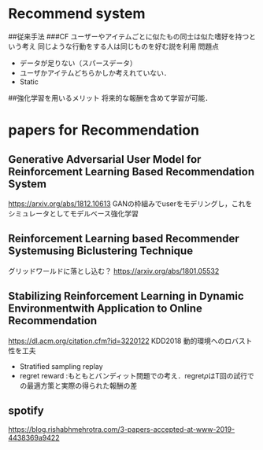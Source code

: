 # Recommend system
##従来手法
###CF
ユーザーやアイテムごとに似たもの同士は似た嗜好を持つという考え
同じような行動をする人は同じものを好む説を利用
問題点 
- データが足りない（スパースデータ）
- ユーザかアイテムどちらかしか考えれていない．
- Static

##強化学習を用いるメリット
将来的な報酬を含めて学習が可能．


# papers for Recommendation

## Generative Adversarial User Model for Reinforcement Learning Based Recommendation System
https://arxiv.org/abs/1812.10613
GANの枠組みでuserをモデリングし，これをシミュレータとしてモデルベース強化学習

## Reinforcement Learning based Recommender Systemusing Biclustering Technique
グリッドワールドに落とし込む？
https://arxiv.org/abs/1801.05532

## Stabilizing Reinforcement Learning in Dynamic Environmentwith Application to Online Recommendation
https://dl.acm.org/citation.cfm?id=3220122
KDD2018
動的環境へのロバスト性を工夫
- Stratified sampling replay
- regret reward :もともとバンディット問題での考え．regret$\rho$はT回の試行での最適方策と実際の得られた報酬の差

## spotify
https://blog.rishabhmehrotra.com/3-papers-accepted-at-www-2019-4438369a9422
#
